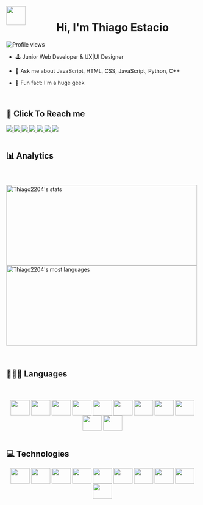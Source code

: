 <div style="display: inline_block"><br>
<img align="left" height="50" width="50" src="https://thumbs.gfycat.com/InnocentPleasedAmericangoldfinch-max-1mb.gif" />
 
  
<h1 align="center">Hi, I'm Thiago Estacio</h1> 
<p align="left"> <img src="https://komarev.com/ghpvc/?username=Thiago2204&color=yellow" alt="Profile views" /> </p>


- 🕹️ Junior Web Developer & UX|UI Designer 

- 💬 Ask me about JavaScript, HTML, CSS, JavaScript, Python, C++ 

- 📌 Fun fact: I`m a huge geek
  
<div style="display: inline_block" align= "center"><br>    
  <h2 align="left" >📲  Click To Reach me</h2>
  </header>
  

<div align="left">
  <a href="https://github.com/Thiago2204" target="_blank">
    <img src="https://img.shields.io/badge/GitHub-100000?style=for-the-badge&logo=github&logoColor=white" target="_blank">
  </a>
  <a href = "mailto:quadrado2204@gmail.com" target="_blank">
    <img src="https://img.shields.io/badge/Gmail-D14836?style=for-the-badge&logo=gmail&logoColor=white">
  </a>
  <a href="https://www.linkedin.com/in/thiago-estacio-809922207/" target="_blank">
    <img src="https://img.shields.io/badge/-LinkedIn-%230077B5?style=for-the-badge&logo=linkedin&logoColor=white" target="_blank">
  </a>
   <a href="https://wa.link/ievo1w" target="_blank">
    <img src="https://img.shields.io/badge/WhatsApp-25D366?style=for-the-badge&logo=whatsapp&logoColor=white" target="_blank">
  </a>
  <a href="https://www.facebook.com/thiagohenrique.q.estacio/" target="_blank">
    <img src="https://img.shields.io/badge/Facebook-%231877F2.svg?style=for-the-badge&logo=Facebook&logoColor=white" target="_blank">
  </a>
  <a href="https://www.instagram.com/thiagoquadrado/" target="_blank">
    <img src="https://img.shields.io/badge/Instagram-%23E4405F.svg?style=for-the-badge&logo=Instagram&logoColor=white" target="_blank">
  </a>
  <a href="https://www.behance.net/thiagoestacio2" target="_blank">
    <img src="https://img.shields.io/badge/Behance-1769ff?style=for-the-badge&logo=behance&logoColor=white" target="_blank">
  </a>
      
<div style="display: inline_block" align= "center"><br> 
<header>
    <h2 align="left" >📊 Analytics</h2>
  </header>
  
<p align="left">
<img height="210" width="500" src="https://github-readme-stats.vercel.app/api?username=Thiago2204&show_icons=true&theme=vision-friendly-dark" alt="Thiago2204's stats"/>
<img height="210" width="500" src="https://github-readme-stats.vercel.app/api/top-langs/?username=Thiago2204&layout=compact&theme=vision-friendly-dark" alt="Thiago2204's most languages"/>
</p>


<div style="display: inline_block" align= "center"><br>
<header>
    <h2 align="left" >👨🏽‍💻 Languages</h2>
  </header>
  
  <img align="center" height="40" width="50" src="https://cdn.jsdelivr.net/gh/devicons/devicon/icons/java/java-original-wordmark.svg" />
  <img align="center" height="40" width="50" src="https://cdn.jsdelivr.net/gh/devicons/devicon/icons/python/python-original-wordmark.svg" />
  <img align="center" height="40" width="50" src="https://cdn.jsdelivr.net/gh/devicons/devicon/icons/cplusplus/cplusplus-original.svg" />
  <img align="center" height="40" width="50" src="https://cdn.jsdelivr.net/gh/devicons/devicon/icons/angularjs/angularjs-plain.svg" />
  <img align="center" height="40" width="50" src="https://cdn.jsdelivr.net/gh/devicons/devicon/icons/html5/html5-original-wordmark.svg" />
  <img align="center" height="40" width="50" src="https://cdn.jsdelivr.net/gh/devicons/devicon/icons/css3/css3-original-wordmark.svg" />
  <img align="center" height="40" width="50" src="https://cdn.jsdelivr.net/gh/devicons/devicon/icons/javascript/javascript-plain.svg" />
  <img align="center" height="40" width="50" src="https://cdn.jsdelivr.net/gh/devicons/devicon/icons/swift/swift-original.svg" />
  <img align="center" height="40" width="50" src="https://cdn.jsdelivr.net/gh/devicons/devicon/icons/mysql/mysql-plain-wordmark.svg" />
  <img align="center" height="40" width="50" src="https://cdn.jsdelivr.net/gh/devicons/devicon/icons/oracle/oracle-original.svg" />
  <img align="center" height="40" width="50" src="https://cdn.jsdelivr.net/gh/devicons/devicon/icons/latex/latex-original.svg" />
  </div>
          
<div style="display: inline_block" align= "center"><br>         
<header>
    <h2 align="left" >💻 Technologies</h2>
  <header>
       
  <img align="center" height="40" width="50" src="https://cdn.jsdelivr.net/gh/devicons/devicon/icons/azure/azure-original.svg" />
  <img align="center" height="40" width="50" src="https://cdn.jsdelivr.net/gh/devicons/devicon/icons/git/git-plain-wordmark.svg" />
  <img align="center" height="40" width="50" src="https://cdn.jsdelivr.net/gh/devicons/devicon/icons/putty/putty-original.svg" />
  <img align="center" height="40" width="50" src="https://cdn.jsdelivr.net/gh/devicons/devicon/icons/amazonwebservices/amazonwebservices-plain-wordmark.svg" />
  <img align="center" height="40" width="50" src="https://cdn.jsdelivr.net/gh/devicons/devicon/icons/vscode/vscode-original-wordmark.svg" />
  <img align="center" height="40" width="50" src="https://cdn.jsdelivr.net/gh/devicons/devicon/icons/xcode/xcode-plain.svg" />
  <img align="center" height="40" width="50" src="https://cdn.jsdelivr.net/gh/devicons/devicon/icons/inkscape/inkscape-original-wordmark.svg" />
  <img align="center" height="40" width="50" src="https://cdn.jsdelivr.net/gh/devicons/devicon/icons/figma/figma-original.svg" />
  <img align="center" height="40" width="50" src="https://cdn.jsdelivr.net/gh/devicons/devicon/icons/apache/apache-plain-wordmark.svg" />
  <img align="center" height="40" width="50" src="https://cdn.jsdelivr.net/gh/devicons/devicon/icons/illustrator/illustrator-line.svg" />
          


